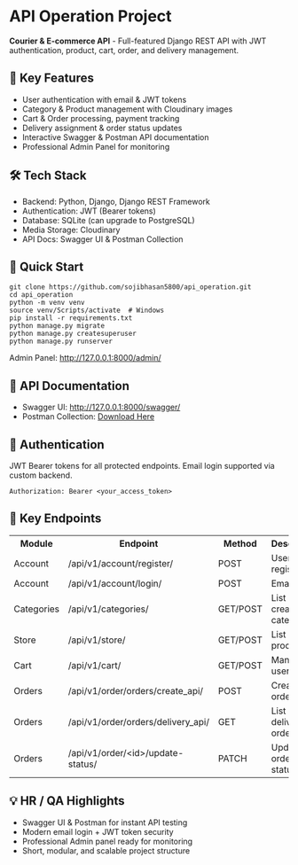<!DOCTYPE html>
<html lang="en">
<head>
<meta charset="UTF-8">
<meta name="viewport" content="width=device-width, initial-scale=1.0">
<title>API Operation Project</title>
</head>
<body>

<h1>API Operation Project</h1>
<p><strong>Courier & E-commerce API</strong> - Full-featured Django REST API with JWT authentication, product, cart, order, and delivery management.</p>

<h2>🌟 Key Features</h2>
<ul>
  <li>User authentication with email & JWT tokens</li>
  <li>Category & Product management with Cloudinary images</li>
  <li>Cart & Order processing, payment tracking</li>
  <li>Delivery assignment & order status updates</li>
  <li>Interactive Swagger & Postman API documentation</li>
  <li>Professional Admin Panel for monitoring</li>
</ul>

<h2>🛠 Tech Stack</h2>
<ul>
  <li>Backend: Python, Django, Django REST Framework</li>
  <li>Authentication: JWT (Bearer tokens)</li>
  <li>Database: SQLite (can upgrade to PostgreSQL)</li>
  <li>Media Storage: Cloudinary</li>
  <li>API Docs: Swagger UI & Postman Collection</li>
</ul>

<h2>🚀 Quick Start</h2>
<pre><code>git clone https://github.com/sojibhasan5800/api_operation.git
cd api_operation
python -m venv venv
source venv/Scripts/activate  # Windows
pip install -r requirements.txt
python manage.py migrate
python manage.py createsuperuser
python manage.py runserver
</code></pre>
<p>Admin Panel: <a href="http://127.0.0.1:8000/admin/" target="_blank">http://127.0.0.1:8000/admin/</a></p>

<h2>📑 API Documentation</h2>
<ul>
  <li>Swagger UI: <a href="http://127.0.0.1:8000/swagger/" target="_blank">http://127.0.0.1:8000/swagger/</a></li>
  <li>Postman Collection: <a href="#" target="_blank">Download Here</a></li>
</ul>

<h2>🔑 Authentication</h2>
<p>JWT Bearer tokens for all protected endpoints. Email login supported via custom backend.</p>
<pre><code>Authorization: Bearer &lt;your_access_token&gt;</code></pre>

<h2>📌 Key Endpoints</h2>
<table>
<tr><th>Module</th><th>Endpoint</th><th>Method</th><th>Description</th></tr>
<tr><td>Account</td><td>/api/v1/account/register/</td><td>POST</td><td>User registration</td></tr>
<tr><td>Account</td><td>/api/v1/account/login/</td><td>POST</td><td>Email login</td></tr>
<tr><td>Categories</td><td>/api/v1/categories/</td><td>GET/POST</td><td>List & create categories</td></tr>
<tr><td>Store</td><td>/api/v1/store/</td><td>GET/POST</td><td>List & add products</td></tr>
<tr><td>Cart</td><td>/api/v1/cart/</td><td>GET/POST</td><td>Manage user cart</td></tr>
<tr><td>Orders</td><td>/api/v1/order/orders/create_api/</td><td>POST</td><td>Create user order</td></tr>
<tr><td>Orders</td><td>/api/v1/order/orders/delivery_api/</td><td>GET</td><td>List delivery orders</td></tr>
<tr><td>Orders</td><td>/api/v1/order/&lt;id&gt;/update-status/</td><td>PATCH</td><td>Update order status</td></tr>
</table>

<h2>💡 HR / QA Highlights</h2>
<ul>
  <li>Swagger UI & Postman for instant API testing</li>
  <li>Modern email login + JWT token security</li>
  <li>Professional Admin panel ready for monitoring</li>
  <li>Short, modular, and scalable project structure</li>
</ul>


</body>
</html>
